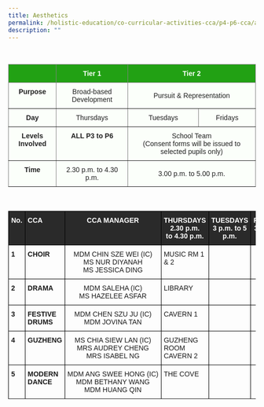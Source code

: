 ```yaml
---
title: Aesthetics
permalink: /holistic-education/co-curricular-activities-cca/p4-p6-cca/aesthetics/
description: ""
---
```

<style type="text/css">
.tg  {border-collapse:collapse;border-spacing:0;}
.tg td{border-color:black;border-style:solid;border-width:1px;font-family:Arial, sans-serif;font-size:14px;
  overflow:hidden;padding:10px 5px;word-break:normal;}
.tg th{border-color:black;border-style:solid;border-width:1px;font-family:Arial, sans-serif;font-size:14px;
  font-weight:normal;overflow:hidden;padding:10px 5px;word-break:normal;}
.tg .tg-j83l{background-color:#FBFFFA;border-color:inherit;color:#222;font-weight:bold;text-align:center;vertical-align:top}
.tg .tg-ug26{background-color:#FBFFFA;border-color:inherit;color:#222;text-align:center;vertical-align:middle}
.tg .tg-5s66{background-color:#22A114;border-color:inherit;color:#FBFFFA;font-weight:bold;text-align:center;vertical-align:top}
</style>

<table class="tg">
<thead>
  <tr>
    <th class="tg-5s66"></th>
    <th class="tg-5s66"><span style="color:#FBFFFA;background-color:#22A114">Tier 1</span></th>
    <th class="tg-5s66" colspan="2"><span style="color:#FBFFFA;background-color:#22A114">Tier 2</span></th>
  </tr>
</thead>
<tbody>
  <tr>
    <td class="tg-j83l">Purpose</td>
    <td class="tg-ug26"><span style="color:#222;background-color:#FBFFFA">Broad-based Development</span></td>
    <td class="tg-ug26" colspan="2"><span style="color:#222;background-color:#FBFFFA">Pursuit &amp; Representation</span></td>
  </tr>
  <tr>
    <td class="tg-j83l">Day</td>
    <td class="tg-ug26"><span style="color:#222;background-color:#FBFFFA">Thursdays</span></td>
    <td class="tg-ug26"><span style="color:#222;background-color:#FBFFFA">Tuesdays</span></td>
    <td class="tg-ug26"><span style="color:#222;background-color:#FBFFFA">Fridays</span></td>
  </tr>
  <tr>
    <td class="tg-j83l">Levels Involved</td>
    <td class="tg-j83l">ALL <span style="color:#222;background-color:#FBFFFA">P3 to P6</span></td>
    <td class="tg-ug26" colspan="2"><span style="color:#222;background-color:#FBFFFA">School Team</span><br>(Consent forms will be issued to selected pupils only)</td>
  </tr>
  <tr>
    <td class="tg-j83l">Time</td>
    <td class="tg-ug26"><span style="color:#222;background-color:#FBFFFA">2.30 p.m. to 4.30 p.m.</span></td>
    <td class="tg-ug26" colspan="2"><span style="color:#222;background-color:#FBFFFA">3.00 p.m. to 5.00 p.m.</span></td>
  </tr>
<br>
</tbody>
</table>

<br>
	
<style type="text/css">
.tg  {border-collapse:collapse;border-spacing:0;}
.tg td{border-color:black;border-style:solid;border-width:1px;font-family:Arial, sans-serif;font-size:14px;
  overflow:hidden;padding:10px 5px;word-break:normal;}
.tg th{border-color:black;border-style:solid;border-width:1px;font-family:Arial, sans-serif;font-size:14px;
  font-weight:normal;overflow:hidden;padding:10px 5px;word-break:normal;}
.tg .tg-1wig{font-weight:bold;text-align:left;vertical-align:top}
.tg .tg-baqh{text-align:center;vertical-align:top}
.tg .tg-3i8o{background-color:#2A2A2A;color:#FFF;font-weight:bold;text-align:left;vertical-align:top}
.tg .tg-fzue{background-color:#2A2A2A;color:#FFF;font-weight:bold;text-align:center;vertical-align:top}
.tg .tg-amwm{font-weight:bold;text-align:center;vertical-align:top}
.tg .tg-0lax{text-align:left;vertical-align:top}
.tg .tg-nrix{text-align:center;vertical-align:middle}
</style>
<table class="tg">
<thead>
  <tr>
    <th class="tg-fzue">No.</th>
    <th class="tg-3i8o">CCA</th>
    <th class="tg-fzue">CCA MANAGER</th>
    <th class="tg-fzue">THURSDAYS<br>2.30 p.m.<br>to 4.30 p.m.</th>
    <th class="tg-fzue">TUESDAYS<br>3 p.m. to 5 p.m.</th>
    <th class="tg-fzue">FRIDAYS<br>3 p.m. to 5 p.m.</th>
  </tr>
</thead>
<tbody>
  <tr>
    <td class="tg-1wig" >1</td>
    <td class="tg-1wig" >CHOIR</td>
    <td class="tg-baqh"> MDM CHIN SZE WEI (IC)<br>MS NUR DIYANAH<br>MS JESSICA DING

</td>
    <td class="tg-0lax">MUSIC RM 1 & 2</td>
    <td class="tg-0lax"> </td>
    <td class="tg-amwm"> </td>
  </tr>
 <tr> </tr>
	  <tr>
    <td class="tg-1wig" >2</td>
    <td class="tg-1wig" >DRAMA</td>
    <td class="tg-baqh">MDM SALEHA (IC)<br>MS HAZELEE ASFAR
</td>
    <td class="tg-0lax">LIBRARY</td>
    <td class="tg-0lax"> </td>
    <td class="tg-amwm"> </td>
  </tr>
 <tr> </tr>
	  <tr>
    <td class="tg-1wig" >3</td>
    <td class="tg-1wig" >FESTIVE DRUMS</td>
    <td class="tg-baqh"><nobr> MDM CHEN SZU JU (IC)<br>MDM JOVINA TAN
</td>
    <td class="tg-0lax">CAVERN 1</td>
    <td class="tg-0lax"> </td>
    <td class="tg-amwm"> </td>
  </tr>
 <tr> </tr>
	  <tr>
    <td class="tg-1wig" >4</td>
    <td class="tg-1wig" >GUZHENG</td>
    <td class="tg-baqh"> MS CHIA SIEW LAN (IC)<br>MRS AUDREY CHENG<br>MRS ISABEL NG
</td>
    <td class="tg-0lax">GUZHENG ROOM <br>CAVERN 2</td>
    <td class="tg-0lax"> </td>
    <td class="tg-amwm"> </td>
  </tr>
 <tr> </tr>
	  <tr>
    <td class="tg-1wig" >5</td>
    <td class="tg-1wig" >MODERN DANCE</td>
    <td class="tg-baqh"><nobr> MDM ANG SWEE HONG (IC)<br>MDM BETHANY WANG<br>MDM HUANG QIN
</td>
    <td class="tg-0lax">THE COVE</td>
    <td class="tg-0lax"> </td>
    <td class="tg-amwm"> </td>
  </tr>
 <tr> </tr>
</tbody>
</table>